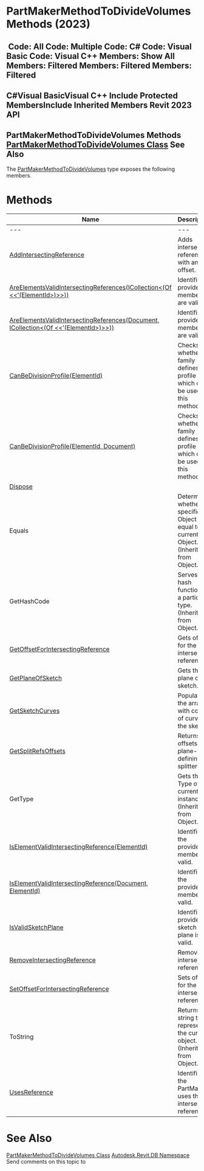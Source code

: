 # PartMakerMethodToDivideVolumes Methods (2023)

﻿
 Code: All Code: Multiple Code: C# Code: Visual Basic Code: Visual C++  Members: Show All Members: Filtered Members: Filtered Members: Filtered   
---  
C#Visual BasicVisual C++
Include Protected MembersInclude Inherited Members
Revit 2023 API  
---  
PartMakerMethodToDivideVolumes Methods  
[PartMakerMethodToDivideVolumes Class](611ca5f7-3ffb-6f83-3aaf-df4533038ed0.md "PartMakerMethodToDivideVolumes Class") See Also  
---  
The [PartMakerMethodToDivideVolumes](611ca5f7-3ffb-6f83-3aaf-df4533038ed0.md "PartMakerMethodToDivideVolumes Class") type exposes the following members.
# Methods
| Name | Description |
| --- | --- |
| --- | --- | --- |
| [AddIntersectingReference](d89e0f75-8a79-ed71-1c62-548009007c6f.md "AddIntersectingReference Method") | Adds intersecting reference with an offset. |
| [AreElementsValidIntersectingReferences(ICollection<(Of <<'(ElementId>)>>))](8618a886-e9f8-b9d4-2760-7871f66e0ee3.md "AreElementsValidIntersectingReferences Method \(ICollection\(ElementId\)\)") | Identifies if provided members are valid. |
| [AreElementsValidIntersectingReferences(Document, ICollection<(Of <<'(ElementId>)>>))](62fea5bb-3058-55da-0310-9ee3de1b23f9.md "AreElementsValidIntersectingReferences Method \(Document, ICollection\(ElementId\)\)") | Identifies if provided members are valid. |
| [CanBeDivisionProfile(ElementId)](e4f5dbf4-9560-ffb6-8f57-61b604c347a4.md "CanBeDivisionProfile Method \(ElementId\)") | Checks whether a family defines a profile which can be used by this method. |
| [CanBeDivisionProfile(ElementId, Document)](eade50e5-f894-8d94-79f4-15781b06e69f.md "CanBeDivisionProfile Method \(ElementId, Document\)") | Checks whether a family defines a profile which can be used by this method. |
| [Dispose](54483ce2-5102-6113-a0ce-77b30b4af3b0.md "Dispose Method") |
| Equals | Determines whether the specified Object is equal to the current Object. (Inherited from Object.) |
| GetHashCode | Serves as a hash function for a particular type.  (Inherited from Object.) |
| [GetOffsetForIntersectingReference](3b690620-3881-ee14-72dc-33e7df239417.md "GetOffsetForIntersectingReference Method") | Gets offset for the intersecting reference. |
| [GetPlaneOfSketch](7074b059-f6cb-f044-a0d0-c4132dbd30ad.md "GetPlaneOfSketch Method") | Gets the plane of the sketch. |
| [GetSketchCurves](aea3a812-42f4-6aa3-6574-646ad8e662a6.md "GetSketchCurves Method") | Populates the array with copies of curves in the sketch. |
| [GetSplitRefsOffsets](822d4846-4b23-2b0c-36cf-18dd002a4ba3.md "GetSplitRefsOffsets Method") | Returns offsets for plane-defining splitters. |
| GetType | Gets the Type of the current instance. (Inherited from Object.) |
| [IsElementValidIntersectingReference(ElementId)](66c65e99-b215-b2b8-ed77-246010a463b9.md "IsElementValidIntersectingReference Method \(ElementId\)") | Identifies if the provided member is valid. |
| [IsElementValidIntersectingReference(Document, ElementId)](e12094d2-0ca5-74a9-33b4-3108e8b19bfd.md "IsElementValidIntersectingReference Method \(Document, ElementId\)") | Identifies if the provided member is valid. |
| [IsValidSketchPlane](4dd193b5-2f9a-d200-6e8e-365657f6770d.md "IsValidSketchPlane Method") | Identifies if provided sketch plane is valid. |
| [RemoveIntersectingReference](3873a75b-0c76-3c03-fd4e-390f8e83e2c5.md "RemoveIntersectingReference Method") | Removed intersecting reference. |
| [SetOffsetForIntersectingReference](279c15d1-4da8-aba2-4a1a-fc298b5ed987.md "SetOffsetForIntersectingReference Method") | Sets offset for the intersecting reference. |
| ToString | Returns a string that represents the current object. (Inherited from Object.) |
| [UsesReference](6a15b8fb-e999-bf80-c362-d028cd10976f.md "UsesReference Method") | Identifies if the PartMaker uses the intersecting reference. |

# See Also
[PartMakerMethodToDivideVolumes Class](611ca5f7-3ffb-6f83-3aaf-df4533038ed0.md "PartMakerMethodToDivideVolumes Class")
[Autodesk.Revit.DB Namespace](87546ba7-461b-c646-cbb1-2cb8f5bff8b2.md "Autodesk.Revit.DB Namespace")
Send comments on this topic to 